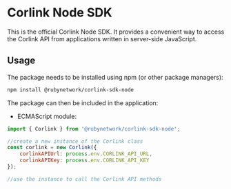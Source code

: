 # Corlink Node SDK

This is the official Corlink Node SDK. It provides a convenient way to access the Corlink API from applications written in server-side JavaScript.

## Usage

The package needs to be installed using npm (or other package managers):

```bash
npm install @rubynetwork/corlink-sdk-node
```

The package can then be included in the application:

- ECMAScript module:

```javascript
import { Corlink } from '@rubynetwork/corlink-sdk-node';

//create a new instance of the Corlink class
const corlink = new Corlink({
    corlinkAPIUrl: process.env.CORLINK_API_URL,
    corlinkAPIKey: process.env.CORLINK_API_KEY
});

//use the instance to call the Corlink API methods
```
